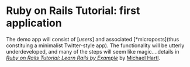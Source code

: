 # Ruby on Rails Tutorial: first application
The demo app will consist of [*users*] and associated [*microposts](thus constituing a  minimalist Twitter-style app). The functionality will be utterly underdeveloped, and many of the steps will seem like magic....details in
[*Ruby on Rails Tutorial: Learn Rails by Example*](http://railstutorial.org/)
by [Michael Hartl](http://michaelhartl.com/).